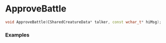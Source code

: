 # ApproveBattle

```cpp - C++
void ApproveBattle(CSharedCreatureData* talker, const wchar_t* hiMsg);
```

### Examples

```cpp - C++

```